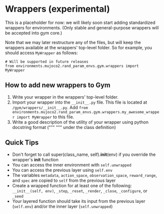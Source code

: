 # Wrappers (experimental)

This is a placeholder for now: we will likely soon start adding
standardized wrappers for environments. (Only stable and
general-purpose wrappers will be accepted into gym core.)

Note that we may later restructure any of the files, but will keep the
wrappers available at the wrappers' top-level folder. So for
example, you should access `MyWrapper` as follows:

```
# Will be supported in future releases
from environments.mujoco2.rand_param_envs.gym.wrappers import MyWrapper
```

## How to add new wrappers to Gym

1. Write your wrapper in the wrappers' top-level folder.
2. Import your wrapper into the `__init__.py` file. This file is located at `/gym/wrappers/__init__.py`. Add `from environments.mujoco2.rand_param_envs.gym.wrappers.my_awesome_wrapper import MyWrapper` to this file.
3. Write a good description of the utility of your wrapper using python docstring format (""" """ under the class definition)


## Quick Tips

- Don't forget to call super(class_name, self).__init__(env) if you override the wrapper's __init__ function
- You can access the inner environment with `self.unwrapped`
- You can access the previous layer using `self.env`
- The variables `metadata`, `action_space`, `observation_space`, `reward_range`, and `spec` are copied to `self` from the previous layer
- Create a wrapped function for at least one of the following: `__init__(self, env)`, `_step`, `_reset`, `_render`, `_close`, `_configure`, or `_seed`
- Your layered function should take its input from the previous layer (`self.env`) and/or the inner layer (`self.unwrapped`)
